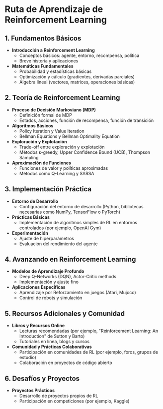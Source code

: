 # Ruta de Aprendizaje de Reinforcement Learning

## 1. Fundamentos Básicos
- **Introducción a Reinforcement Learning**
  - Conceptos básicos: agente, entorno, recompensa, política
  - Breve historia y aplicaciones
- **Matemáticas Fundamentales**
  - Probabilidad y estadísticas básicas
  - Optimización y cálculo (gradientes, derivadas parciales)
  - Álgebra lineal (vectores, matrices, operaciones básicas)

## 2. Teoría de Reinforcement Learning
- **Proceso de Decisión Markoviano (MDP)**
  - Definición formal de MDP
  - Estados, acciones, función de recompensa, función de transición
- **Algoritmos Básicos**
  - Policy Iteration y Value Iteration
  - Bellman Equations y Bellman Optimality Equation
- **Exploración y Explotación**
  - Trade-off entre exploración y explotación
  - Métodos ε-greedy, Upper Confidence Bound (UCB), Thompson Sampling
- **Aproximación de Funciones**
  - Funciones de valor y políticas aproximadas
  - Métodos como Q-Learning y SARSA

## 3. Implementación Práctica
- **Entorno de Desarrollo**
  - Configuración del entorno de desarrollo (Python, bibliotecas necesarias como NumPy, TensorFlow o PyTorch)
- **Prácticas Básicas**
  - Implementación de algoritmos simples de RL en entornos controlados (por ejemplo, OpenAI Gym)
- **Experimentación**
  - Ajuste de hiperparámetros
  - Evaluación del rendimiento del agente

## 4. Avanzando en Reinforcement Learning
- **Modelos de Aprendizaje Profundo**
  - Deep Q-Networks (DQN), Actor-Critic methods
  - Implementación y ajuste fino
- **Aplicaciones Específicas**
  - Aprendizaje por Reforzamiento en juegos (Atari, Mujoco)
  - Control de robots y simulación

## 5. Recursos Adicionales y Comunidad
- **Libros y Recursos Online**
  - Lecturas recomendadas (por ejemplo, "Reinforcement Learning: An Introduction" de Sutton y Barto)
  - Tutoriales en línea, blogs y cursos
- **Comunidad y Prácticas Colaborativas**
  - Participación en comunidades de RL (por ejemplo, foros, grupos de estudio)
  - Colaboración en proyectos de código abierto

## 6. Desafíos y Proyectos
- **Proyectos Prácticos**
  - Desarrollo de proyectos propios de RL
  - Participación en competiciones (por ejemplo, Kaggle)